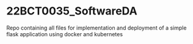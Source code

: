 # 22BCT0035_SoftwareDA
Repo containing all files for implementation and deployment of a simple flask application using docker and kubernetes
